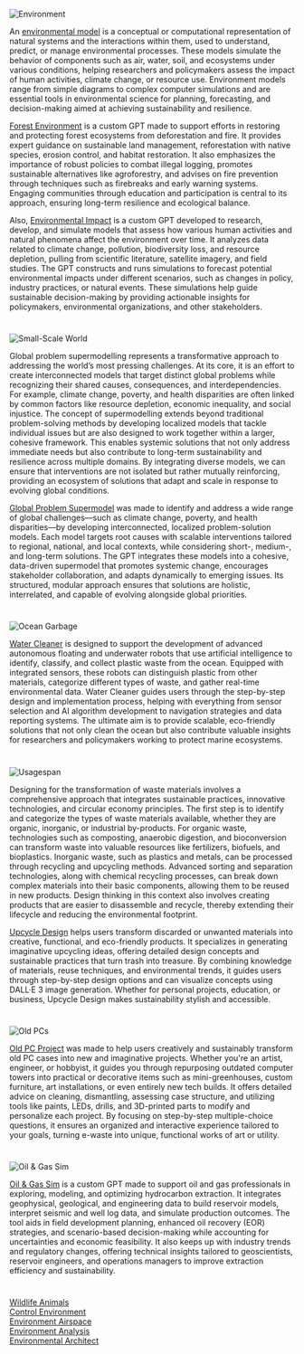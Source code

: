![Environment](https://github.com/user-attachments/assets/d7750eb0-377e-4c81-8923-16b7829675f4)

An [environmental model](https://chatgpt.com/g/g-675e5454a434819187f30d5f19ee80e7-environmental-model) is a conceptual or computational representation of natural systems and the interactions within them, used to understand, predict, or manage environmental processes. These models simulate the behavior of components such as air, water, soil, and ecosystems under various conditions, helping researchers and policymakers assess the impact of human activities, climate change, or resource use. Environment models range from simple diagrams to complex computer simulations and are essential tools in environmental science for planning, forecasting, and decision-making aimed at achieving sustainability and resilience.

[Forest Environment](https://chatgpt.com/g/g-677297404c9081918647cf537cc54e0d-forest-environment) is a custom GPT made to support efforts in restoring and protecting forest ecosystems from deforestation and fire. It provides expert guidance on sustainable land management, reforestation with native species, erosion control, and habitat restoration. It also emphasizes the importance of robust policies to combat illegal logging, promotes sustainable alternatives like agroforestry, and advises on fire prevention through techniques such as firebreaks and early warning systems. Engaging communities through education and participation is central to its approach, ensuring long-term resilience and ecological balance.

Also, [Environmental Impact](https://chatgpt.com/g/g-67737309073c8191a10ea735bc79f492-environmental-impact) is a custom GPT developed to research, develop, and simulate models that assess how various human activities and natural phenomena affect the environment over time. It analyzes data related to climate change, pollution, biodiversity loss, and resource depletion, pulling from scientific literature, satellite imagery, and field studies. The GPT constructs and runs simulations to forecast potential environmental impacts under different scenarios, such as changes in policy, industry practices, or natural events. These simulations help guide sustainable decision-making by providing actionable insights for policymakers, environmental organizations, and other stakeholders.

#

![Small-Scale World](https://github.com/user-attachments/assets/167158d6-6083-498f-af88-bd4046a8aedd)

Global problem supermodelling represents a transformative approach to addressing the world’s most pressing challenges. At its core, it is an effort to create interconnected models that target distinct global problems while recognizing their shared causes, consequences, and interdependencies. For example, climate change, poverty, and health disparities are often linked by common factors like resource depletion, economic inequality, and social injustice. The concept of supermodelling extends beyond traditional problem-solving methods by developing localized models that tackle individual issues but are also designed to work together within a larger, cohesive framework. This enables systemic solutions that not only address immediate needs but also contribute to long-term sustainability and resilience across multiple domains. By integrating diverse models, we can ensure that interventions are not isolated but rather mutually reinforcing, providing an ecosystem of solutions that adapt and scale in response to evolving global conditions.

[Global Problem Supermodel](https://chatgpt.com/g/g-67afa13ef3108191a6340564b40cf1fa-global-problem-supermodel) was made to identify and address a wide range of global challenges—such as climate change, poverty, and health disparities—by developing interconnected, localized problem-solution models. Each model targets root causes with scalable interventions tailored to regional, national, and local contexts, while considering short-, medium-, and long-term solutions. The GPT integrates these models into a cohesive, data-driven supermodel that promotes systemic change, encourages stakeholder collaboration, and adapts dynamically to emerging issues. Its structured, modular approach ensures that solutions are holistic, interrelated, and capable of evolving alongside global priorities.

#

![Ocean Garbage](https://github.com/user-attachments/assets/4da0bea3-bee8-418e-9fe4-f9f38c24fbee)

[Water Cleaner](https://chatgpt.com/g/g-67700e813d6481918f3f2c597d59c692-water-cleaner) is designed to support the development of advanced autonomous floating and underwater robots that use artificial intelligence to identify, classify, and collect plastic waste from the ocean. Equipped with integrated sensors, these robots can distinguish plastic from other materials, categorize different types of waste, and gather real-time environmental data. Water Cleaner guides users through the step-by-step design and implementation process, helping with everything from sensor selection and AI algorithm development to navigation strategies and data reporting systems. The ultimate aim is to provide scalable, eco-friendly solutions that not only clean the ocean but also contribute valuable insights for researchers and policymakers working to protect marine ecosystems.

#

![Usagespan](https://github.com/user-attachments/assets/34d73478-7daf-41c6-bd3a-ec6484ec3e07)

Designing for the transformation of waste materials involves a comprehensive approach that integrates sustainable practices, innovative technologies, and circular economy principles. The first step is to identify and categorize the types of waste materials available, whether they are organic, inorganic, or industrial by-products. For organic waste, technologies such as composting, anaerobic digestion, and bioconversion can transform waste into valuable resources like fertilizers, biofuels, and bioplastics. Inorganic waste, such as plastics and metals, can be processed through recycling and upcycling methods. Advanced sorting and separation technologies, along with chemical recycling processes, can break down complex materials into their basic components, allowing them to be reused in new products. Design thinking in this context also involves creating products that are easier to disassemble and recycle, thereby extending their lifecycle and reducing the environmental footprint.

[Upcycle Design](https://chatgpt.com/g/g-u9gqJMQTT-upcycle-design) helps users transform discarded or unwanted materials into creative, functional, and eco-friendly products. It specializes in generating imaginative upcycling ideas, offering detailed design concepts and sustainable practices that turn trash into treasure. By combining knowledge of materials, reuse techniques, and environmental trends, it guides users through step-by-step design options and can visualize concepts using DALL·E 3 image generation. Whether for personal projects, education, or business, Upcycle Design makes sustainability stylish and accessible.

#

![Old PCs](https://github.com/user-attachments/assets/32a00abc-23bb-4193-8d13-94d2bdb01cd0)

[Old PC Project](https://chatgpt.com/g/g-6772720d3a2081919c55ff5b808c67bc-old-pc-project) was made to help users creatively and sustainably transform old PC cases into new and imaginative projects. Whether you're an artist, engineer, or hobbyist, it guides you through repurposing outdated computer towers into practical or decorative items such as mini-greenhouses, custom furniture, art installations, or even entirely new tech builds. It offers detailed advice on cleaning, dismantling, assessing case structure, and utilizing tools like paints, LEDs, drills, and 3D-printed parts to modify and personalize each project. By focusing on step-by-step multiple-choice questions, it ensures an organized and interactive experience tailored to your goals, turning e-waste into unique, functional works of art or utility.

#

![Oil & Gas Sim](https://github.com/user-attachments/assets/51f0cabe-4837-4d22-b06e-dbf1e321edcb)

[Oil & Gas Sim]() is a custom GPT made to support oil and gas professionals in exploring, modeling, and optimizing hydrocarbon extraction. It integrates geophysical, geological, and engineering data to build reservoir models, interpret seismic and well log data, and simulate production outcomes. The tool aids in field development planning, enhanced oil recovery (EOR) strategies, and scenario-based decision-making while accounting for uncertainties and economic feasibility. It also keeps up with industry trends and regulatory changes, offering technical insights tailored to geoscientists, reservoir engineers, and operations managers to improve extraction efficiency and sustainability. 

#

[Wildlife Animals](https://github.com/sourceduty/Wildlife_Animals)
<br>
[Control Environment](https://chatgpt.com/g/g-678e706de7208191a42e3678b7c78083-control-environment)
<br>
[Environment Airspace](https://chatgpt.com/g/g-683b877eb8988191977ad48a90f03f6b-environment-airspace)
<br>
[Environment Analysis](https://chatgpt.com/g/g-685db4012fe88191bf27203c0e77a2cd-environment-analysis)
<br>
[Environmental Architect](https://chatgpt.com/g/g-685f840c392081918d4ab23fb75ef6d6-environmental-architect)
